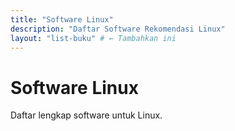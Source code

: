 ```yaml
---
title: "Software Linux" 
description: "Daftar Software Rekomendasi Linux"
layout: "list-buku" # ← Tambahkan ini
---
```


# Software Linux

Daftar lengkap software untuk Linux.